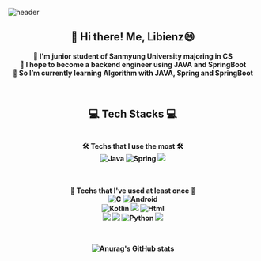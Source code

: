 








<!--
Here are some ideas to get you started:
**Libienz/Libienz** is a ✨ _special_ ✨ repository because its `README.md` (this file) appears on your GitHub profile.
- 🔭 I’m currently working on ... Ko
- 🌱 I’m currently learning ...
- 👯 I’m looking to collaborate on ...  
- 🤔 I’m looking for help with ...
- 💬 Ask me about ...  
- 📫 How to reach me: ...
- 😄 Pronouns: ...
- ⚡ Fun fact: ...
-->



![header](https://capsule-render.vercel.app/api?type=waving&color=FFA500&height=200&descAlign=50&fontAlign=50&section=header&text=Libienz&fontSize=65&fontColor=2E2E2E&animation=twinkling)  



<div align="center">

## 👋 Hi there! Me, Libienz😄  
<!-- <a href = "https://github.com/Libienz"><img alt="GitHub" src ="https://img.shields.io/badge/GitHub-181717.svg?&style=for-the-badge&logo=GitHub&logoColor=white"/>
</a> -->  
<b>👯 I'm junior student of Sanmyung University majoring in CS    
🔭 I hope to become a backend engineer using JAVA and SpringBoot    
🌱 So I’m currently learning Algorithm with JAVA, Spring and SpringBoot  <b/>
  
<br/>

## 💻 Tech Stacks 💻
    

<p display="inline" align="center">
  <br>
  <b>🛠 Techs that I use the most 🛠<b/><br>
  <img alt="Java" src ="https://img.shields.io/badge/Java-007396.svg?&style=for-the-badge&logo=Java&logoColor=white"/> 
  <img alt="Spring" src ="https://img.shields.io/badge/Spring-6DB33F.svg?&style=for-the-badge&logo=Spring&logoColor=white"/> 
  <img src="https://img.shields.io/badge/SpringBoot-6DB33F?style=for-the-badge&logo=springboot&logoColor=white">
  
  <br><br>
  <b>🤏 Techs that I've used at least once 🤏<b/><br>
  <img alt="C" src ="https://img.shields.io/badge/C-A8B9CC.svg?&style=for-the-badge&logo=C&logoColor=white"/>
  <img alt="Android" src ="https://img.shields.io/badge/Android-3DDC84.svg?&style=for-the-badge&logo=Android&logoColor=white"/> </br> 
  <img alt="Kotlin" src ="https://img.shields.io/badge/Kotlin-7F52FF.svg?&style=for-the-badge&logo=Kotlin&logoColor=white"/> 
  <img src="https://img.shields.io/badge/firebase-FFCA28?style=for-the-badge&logo=firebase&logoColor=white">
  <img alt="Html" src ="https://img.shields.io/badge/HTML-E34F26.svg?&style=for-the-badge&logo=HTML5&logoColor=white"/>   
  <img src="https://img.shields.io/badge/mysql-4479A1?style=for-the-badge&logo=mysql&logoColor=white">
  <img src="https://img.shields.io/badge/css3-1572B6?style=for-the-badge&logo=css3&logoColor=white">
  <img alt="Python" src ="https://img.shields.io/badge/Python-3776AB.svg?&style=for-the-badge&logo=Python&logoColor=white"/> 
  <img src="https://img.shields.io/badge/django-092E20?style=for-the-badge&logo=django&logoColor=white">




<br/>

![Anurag's GitHub stats](https://github-readme-stats.vercel.app/api?username=Libienz&show_icons=true&theme=radical)
<!--
[![Top Langs](https://github-readme-stats.vercel.app/api/top-langs/?username=Libienz)](https://github.com/Libienz/github-readme-stats)
-->

<br/>




  
  
  
  

<br><br>
</p>
